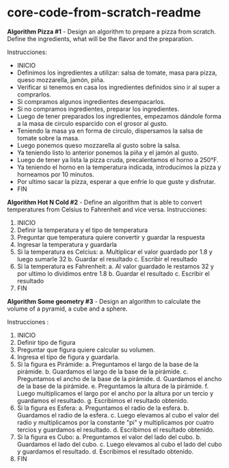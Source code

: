 # core-code-from-scratch-readme

**Algorithm Pizza #1**
	- Design an algorithm to prepare a pizza from scratch. Define the ingredients, what will be the flavor and the preparation.

Instrucciones:
- INICIO
- Definimos los ingredientes a utilizar: salsa de tomate, masa para pizza, queso mozzarella, jamón, piña.
- Verificar si tenemos en casa los ingredientes definidos sino ir al super a comprarlos.
- Si compramos algunos ingredientes desempacarlos.
- Si no compramos ingredientes, preparar los ingredientes.
- Luego de tener preparados los ingredientes, empezamos dándole forma a la masa de circulo esparcido con el grosor al gusto.
- Teniendo la masa ya en forma de circulo, dispersamos la salsa de tomate sobre la masa.
- Luego ponemos queso mozzarella al gusto sobre la salsa.
- Ya teniendo listo lo anterior ponemos la piña y el jamón al gusto.
- Luego de tener ya lista la  pizza cruda, precalentamos el horno  a 250°F.
- Ya teniendo el horno en la temperatura indicada, introducimos la pizza y horneamos por 10 minutos.
- Por ultimo sacar la pizza, esperar a que enfríe lo que guste  y disfrutar.
- FIN
	
	
**Algorithm Hot N Cold #2**
	- Define an algorithm that is able to convert temperatures from Celsius to Fahrenheit and vice versa.
Instrucciones:
1. INICIO
2. Definir la temperatura y el tipo de temperatura
3. Preguntar que temperatura quiere convertir y guardar la respuesta
4. Ingresar la temperatura y guardarla 
5. Si la temperatura es Celcius:
	a. Multiplicar el valor guardado por 1.8 y luego sumarle 32
	b. Guardar el resultado
	c. Escribir el resultado
6. Si la temperatura es Fahrenheit:
	a. Al valor guardado le restamos 32 y por ultimo lo dividimos entre 1.8
	b. Guardar el resultado
	c. Escribir el resultado
7. FIN
		
**Algorithm Some geometry #3**
	- Design an algorithm to calculate the volume of a pyramid, a cube and a sphere.
	
Instrucciones :
1. INICIO
2. Definir tipo de figura
3. Preguntar que figura quiere calcular su volumen.
4. Ingresa el tipo de figura y guardarla.
5. Si la figura es Pirámide:
	a. Preguntamos el largo de la base de la  pirámide.
	b. Guardamos el largo de la base de la  pirámide.
	c. Preguntamos el ancho de la base de la  pirámide.
	d. Guardamos el ancho de la base de la  pirámide.
	e. Preguntamos la altura de la pirámide.
	f. Luego  multiplicamos el largo  por el ancho por la altura por un tercio y guardamos el resultado.
	g. Escribimos el resultado obtenido.
6. Si la figura es Esfera:
	a. Preguntamos el radio de la esfera.
	b. Guardamos el radio de la esfera.
	c. Luego elevamos al cubo el valor del radio y multiplicamos por la constante "pi" y multiplicamos por cuatro tercios y guardamos el resultado.
	d. Escribimos el resultado obtenido.
7. Si la figura es Cubo:
	a. Preguntamos el valor del lado del cubo.
	b. Guardamos el lado del cubo.
	c. Luego elevamos al cubo el lado del cubo y guardamos el resultado.
	d. Escribimos el resultado obtenido.
8. FIN
